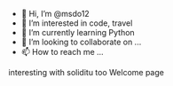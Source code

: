 - 👋 Hi, I’m @msdo12
- 👀 I’m interested in code, travel
- 🌱 I’m currently learning Python
- 💞️ I’m looking to collaborate on ...
- 📫 How to reach me ...

<!---
msdo12/msdo12 is a ✨ special ✨ repository because its `README.md` (this file) appears on your GitHub profile.
You can click the Preview link to take a look at your changes.
--->
interesting with soliditu too
Welcome page

